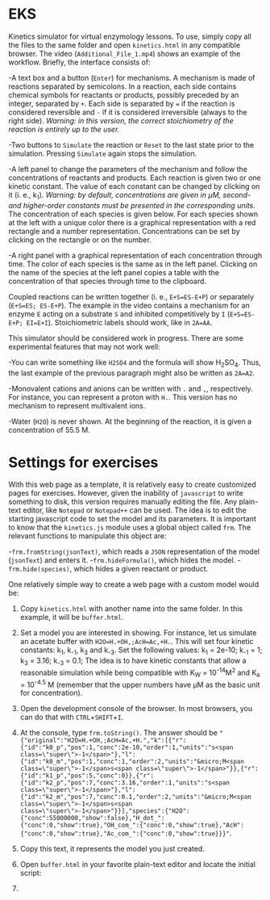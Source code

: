 # EKS
Kinetics simulator for virtual enzymology lessons. To use, simply copy all the files to the same folder and open `kinetics.html` in any compatible browser. The video (`Additional_File_1.mp4`) shows an example of the workflow. Briefly, the interface consists of:

-A text box and a button (`Enter`) for mechanisms. A mechanism is made of reactions separated by semicolons. In a reaction, each side contains chemical symbols for reactants or products, possibly preceded by an integer, separated by `+`. Each side is separated by `=` if the reaction is considered reversible and `-` if it is considered irreversible (always to the right side). *Warning: in this version, the correct stoichiometry of the reaction is entirely up to the user.*

-Two buttons to `Simulate` the reaction or `Reset` to the last state prior to the simulation. Pressing `Simulate` again stops the simulation.

-A left panel to change the parameters of the mechanism and follow the concentrations of reactants and products. Each reaction is given two or one kinetic constant. The value of each constant can be changed by clicking on it (i. e., k<sub>1</sub>). *Warning: by default, concentrations are given in &micro;M, second- and higher-order constants must be presented in the corresponding units*. The concentration of each species is given below. For each species shown at the left with a unique color there is a graphical representation with a red rectangle and a number representation. Concentrations can be set by clicking on the rectangle or on the number. 

-A right panel with a graphical representation of each concentration through time. The color of each species is the same as in the left panel. Clicking on the name of the species at the left panel copies a table with the concentration of that species through time to the clipboard.

Coupled reactions can be written together (i. e., `E+S=ES-E+P`) or separately (`E+S=ES; ES-E+P`). The example in the video contains a mechanism for an enzyme `E` acting on a substrate `S` and inhibited competitively by `I` (`E+S=ES-E+P; EI=E+I`). Stoichiometric labels should work, like in `2A=AA`.

This simulator should be considered work in progress. There are some experimental features that may not work well:

-You can write something like `H2SO4` and the formula will show H<sub>2</sub>SO<sub>4</sub>. Thus, the last example of the previous paragraph might also be written as `2A=A2`. 

-Monovalent cations and anions can be written with `.` and `,`, respectively. For instance, you can represent a proton with `H.`. This version has no mechanism to represent multivalent ions.

-Water (`H2O`) is never shown. At the beginning of the reaction, it is given a concentration of 55.5 M.

# Settings for exercises

With this web page as a template, it is relatively easy to create customized pages for exercises. However, given the inability of `javascript` to write something to disk, this version requires manually editing the file. Any plain-text editor, like `Notepad` or `Notepad++` can be used. The idea is to edit the starting javascript code to set the model and its parameters. It is important to know that the `kinetics.js` module uses a global object called `frm`. The relevant functions to manipulate this object are:

-`frm.fromString(jsonText)`, which reads a `JSON` representation of the model (`jsonText`) and enters it.
-`frm.hideFormula()`, which hides the model.
-`frm.hide(species)`, which hides a given reactant or product.

One relatively simple way to create a web page with a custom model would be:

1. Copy `kinetics.html` with another name into the same folder. In this example, it will be `buffer.html`.
1. Set a model you are interested in showing. For instance, let us simulate an acetate buffer with `H2O=H.+OH,;AcH=Ac,+H.`. This will set four kinetic constants: k<sub>1</sub>, k<sub>-1</sub>, k<sub>3</sub> and k<sub>-3</sub>. Set the following values: k<sub>1</sub> = 2e-10; k<sub>-1</sub> = 1; k<sub>3</sub> = 3.16; k<sub>-3</sub> = 0.1; The idea is to have kinetic constants that allow a reasonable simulation while being compatible with K<sub>W</sub> = 10<sup>-14</sup>M<sup>2</sup> and K<sub>a</sub> = 10<sup>-4.5</sup> M (remember that the upper numbers have &micro;M as the basic unit for concentration).
1. Open the development console of the browser. In most browsers, you can do that with `CTRL`+`SHIFT`+`I`. 
1. At the console, type `frm.toString()`. The answer should be `"{"original":"H2O=H.+OH,;AcH=Ac,+H.","k":[{"r":{"id":"k0_p","pos":1,"conc":2e-10,"order":1,"units":"s<span class=\"super\">-1</span>"},"l":{"id":"k0_m","pos":1,"conc":1,"order":2,"units":"&micro;M<span class=\"super\">-1</span>s<span class=\"super\">-1</span>"}},{"r":{"id":"k1_p","pos":5,"conc":0}},{"r":{"id":"k2_p","pos":7,"conc":3.16,"order":1,"units":"s<span class=\"super\">-1</span>"},"l":{"id":"k2_m","pos":7,"conc":0.1,"order":2,"units":"&micro;M<span class=\"super\">-1</span>s<span class=\"super\">-1</span>"}}],"species":{"H2O":{"conc":55000000,"show":false},"H_dot_":{"conc":0,"show":true},"OH_com_":{"conc":0,"show":true},"AcH":{"conc":0,"show":true},"Ac_com_":{"conc":0,"show":true}}}"`.
1. Copy this text, it represents the model you just created.
1. Open `buffer.html` in your favorite plain-text editor and locate the initial script:
    
	<script>
	  $(document).ready(function(){
		$(".nosend").submit(function(e){ 
			e.preventDefault();
		});
		$("#noscript").hide();
		setFig1();
		setFig2();
	  });
	</script>
1. 
